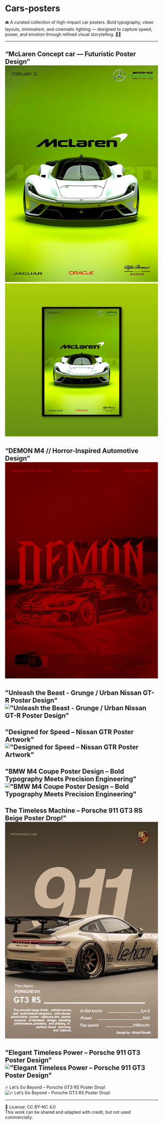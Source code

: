 # Cars-posters
🚘 A curated collection of high-impact car posters. Bold typography, clean layouts, minimalism, and cinematic lighting — designed to capture speed, power, and emotion through refined visual storytelling. 🎨🔥
__________________________________________________________________________________________________________________________

“McLaren Concept car — Futuristic Poster Design”
![“McLaren Concept car — Futuristic Poster Design”](https://github.com/Yuto-designer/Cars-posters/blob/main/20250723_150453.png)![2](https://github.com/Yuto-designer/Cars-posters/blob/main/20250723_150517.png)
---

“DEMON M4 // Horror-Inspired Automotive Design”
![“DEMON M4 // Horror-Inspired Automotive Design”](https://github.com/Yuto-designer/Cars-posters/blob/main/20250722_151736.png)
----

"Unleash the Beast - Grunge / Urban Nissan GT-R Poster Design"
!["Unleash the Beast - Grunge / Urban Nissan GT-R Poster Design"](https://github.com/Yuto-designer/Cars-posters/blob/main/20250721_114435.png)
----

"Designed for Speed – Nissan GTR Poster Artwork"
!["Designed for Speed – Nissan GTR Poster Artwork"](https://github.com/Yuto-designer/Cars-posters/blob/main/20250720_160850.png)
-------

"BMW M4 Coupe Poster Design – Bold Typography Meets Precision Engineering"
!["BMW M4 Coupe Poster Design – Bold Typography Meets Precision Engineering"](https://github.com/Yuto-designer/Cars-posters/blob/main/20250720_161450.png)
-----

The Timeless Machine – Porsche 911 GT3 RS Beige Poster Drop!"
![The Timeless Machine – Porsche 911 GT3 RS Beige Poster Drop!"](https://github.com/Yuto-designer/Cars-posters/blob/main/20250718_155821.png)
------

"Elegant Timeless Power – Porsche 911 GT3 Poster Design"
!["Elegant Timeless Power – Porsche 911 GT3 Poster Design"](https://github.com/Yuto-designer/Cars-posters/blob/main/20250717_163137.png)
------

🔥 Let’s Go Beyond – Porsche GT3 RS Poster Drop!
![🔥 Let’s Go Beyond – Porsche GT3 RS Poster Drop!](https://github.com/Yuto-designer/Cars-posters/blob/main/20250717_161650.png)

__________________________________________________________________________________________________________________________

📄 License: CC BY-NC 4.0  
This work can be shared and adapted with credit, but not used commercially.
